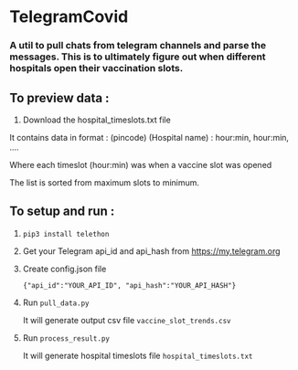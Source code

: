 # TelegramCovid

### A util to pull chats from telegram channels and parse the messages. This is to ultimately figure out when different hospitals open their vaccination slots.

## To preview data :

1. Download the hospital_timeslots.txt file

It contains data in format : (pincode) (Hospital name) : hour:min, hour:min, .... 

Where each timeslot (hour:min) was when a vaccine slot was opened

The list is sorted from maximum slots to minimum.


## To setup and run :

1.     pip3 install telethon

2. Get your Telegram api_id and api_hash from https://my.telegram.org

3.  Create config.json file 

       `{"api_id":"YOUR_API_ID", "api_hash":"YOUR_API_HASH"}`
     
     
3. Run `pull_data.py` 
 
   It will generate output csv file `vaccine_slot_trends.csv`
   
4. Run `process_result.py`

   It will generate hospital timeslots file `hospital_timeslots.txt`
   
   
